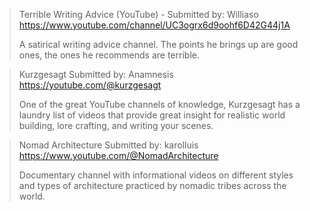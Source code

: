 > Terrible Writing Advice (YouTube) - 
> Submitted by: Williaso
> <https://www.youtube.com/channel/UC3ogrx6d9oohf6D42G44j1A>
> 
> A satirical writing advice channel. The points he brings up are good ones, the ones he recommends are terrible. 

> Kurzgesagt
> Submitted by: Anamnesis
> <https://youtube.com/@kurzgesagt>
> 
> One of the great YouTube channels of knowledge, Kurzgesagt has a laundry list of videos that provide great insight for realistic world building, lore crafting, and writing your scenes.

> Nomad Architecture
> Submitted by: karolluis
> <https://www.youtube.com/@NomadArchitecture>
> 
> Documentary channel with informational videos on different styles and types of architecture practiced by nomadic tribes across the world.
